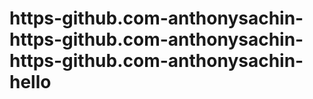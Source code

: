 # https-github.com-anthonysachin-https-github.com-anthonysachin-https-github.com-anthonysachin-hello